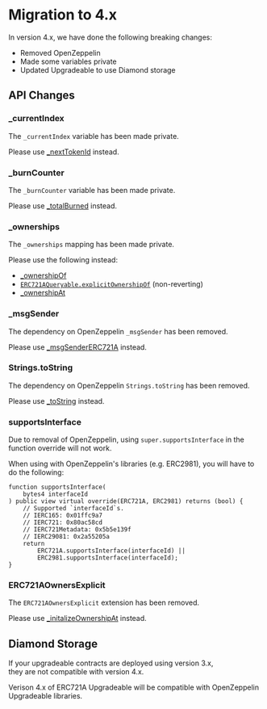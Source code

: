 # Migration to 4.x

In version 4.x, we have done the following breaking changes:

- Removed OpenZeppelin
- Made some variables private
- Updated Upgradeable to use Diamond storage

## API Changes

### \_currentIndex

The `_currentIndex` variable has been made private.

Please use [_nextTokenId](erc721a.md#_nextTokenId) instead.

### \_burnCounter

The `_burnCounter` variable has been made private.

Please use [_totalBurned](erc721a.md#_totalBurned) instead.

### \_ownerships

The `_ownerships` mapping has been made private.

Please use the following instead:
- [_ownershipOf](erc721a.md#_ownershipOf)
- [`ERC721AQueryable.explicitOwnershipOf`](erc721a-queryable.md#explicitOwnershipOf) (non-reverting)
- [_ownershipAt](erc721a.md#_ownershipAt)

### \_msgSender

The dependency on OpenZeppelin `_msgSender` has been removed.

Please use [_msgSenderERC721A](erc721a.md#_msgSenderERC721A) instead.

### Strings.toString

The dependency on OpenZeppelin `Strings.toString` has been removed.

Please use [_toString](erc721a.md#_toString) instead.

### supportsInterface

Due to removal of OpenZeppelin, using `super.supportsInterface` in the function override will not work.

When using with OpenZeppelin's libraries (e.g. ERC2981), you will have to do the following:

```solidity
function supportsInterface(
    bytes4 interfaceId
) public view virtual override(ERC721A, ERC2981) returns (bool) {
    // Supported `interfaceId`s.
    // IERC165: 0x01ffc9a7
    // IERC721: 0x80ac58cd
    // IERC721Metadata: 0x5b5e139f
    // IERC29081: 0x2a55205a
    return 
        ERC721A.supportsInterface(interfaceId) || 
        ERC2981.supportsInterface(interfaceId);
}
```

### ERC721AOwnersExplicit

The `ERC721AOwnersExplicit` extension has been removed. 

Please use [_initalizeOwnershipAt](erc721a.md#_initalizeOwnershipAt) instead.

## Diamond Storage

If your upgradeable contracts are deployed using version 3.x,  
they are not compatible with version 4.x.

Verison 4.x of ERC721A Upgradeable will be compatible with OpenZeppelin Upgradeable libraries.

